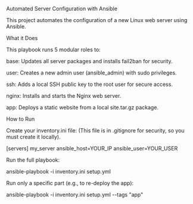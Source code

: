 Automated Server Configuration with Ansible

This project automates the configuration of a new Linux web server using Ansible.

What it Does

This playbook runs 5 modular roles to:

base: Updates all server packages and installs fail2ban for security.

user: Creates a new admin user (ansible_admin) with sudo privileges.

ssh: Adds a local SSH public key to the root user for secure access.

nginx: Installs and starts the Nginx web server.

app: Deploys a static website from a local site.tar.gz package.

How to Run

Create your inventory.ini file:
(This file is in .gitignore for security, so you must create it locally).

[servers]
my_server ansible_host=YOUR_IP ansible_user=YOUR_USER


Run the full playbook:

ansible-playbook -i inventory.ini setup.yml


Run only a specific part (e.g., to re-deploy the app):

ansible-playbook -i inventory.ini setup.yml --tags "app"
